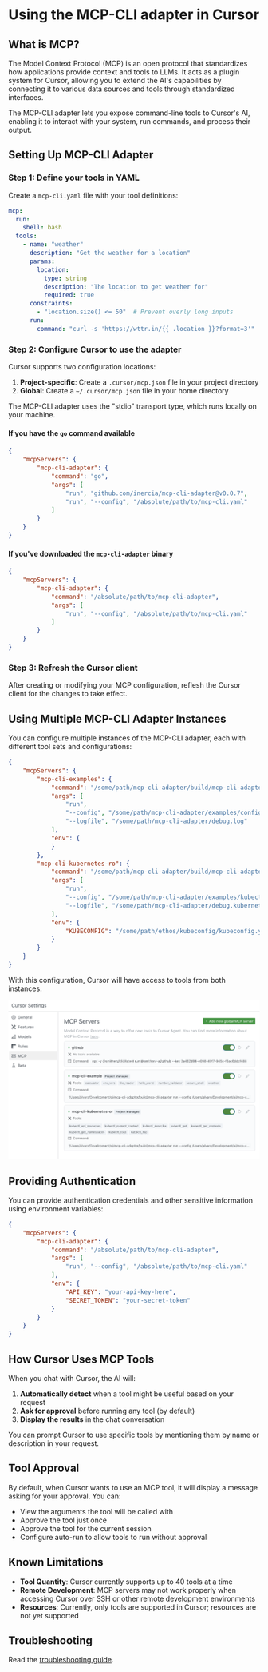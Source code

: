 # Using the MCP-CLI adapter in Cursor

## What is MCP?

The Model Context Protocol (MCP) is an open protocol that standardizes how applications provide context and tools to LLMs. It acts as a plugin system for Cursor, allowing you to extend the AI's capabilities by connecting it to various data sources and tools through standardized interfaces.

The MCP-CLI adapter lets you expose command-line tools to Cursor's AI, enabling it to interact with your system, run commands, and process their output.

## Setting Up MCP-CLI Adapter

### Step 1: Define your tools in YAML

Create a `mcp-cli.yaml` file with your tool definitions:

```yaml
mcp:
  run:
    shell: bash
  tools:
    - name: "weather"
      description: "Get the weather for a location"
      params:
        location:
          type: string
          description: "The location to get weather for"
          required: true
      constraints:
        - "location.size() <= 50"  # Prevent overly long inputs
      run:
        command: "curl -s 'https://wttr.in/{{ .location }}?format=3'"
```

### Step 2: Configure Cursor to use the adapter

Cursor supports two configuration locations:

1. **Project-specific**: Create a `.cursor/mcp.json` file in your project directory
2. **Global**: Create a `~/.cursor/mcp.json` file in your home directory

The MCP-CLI adapter uses the "stdio" transport type, which runs locally on your machine.

#### If you have the `go` command available

```json
{
    "mcpServers": {
        "mcp-cli-adapter": {
            "command": "go",
            "args": [
                "run", "github.com/inercia/mcp-cli-adapter@v0.0.7",
                "run", "--config", "/absolute/path/to/mcp-cli.yaml"
            ]
        }
    }
}
```

#### If you've downloaded the `mcp-cli-adapter` binary

```json
{
    "mcpServers": {
        "mcp-cli-adapter": {
            "command": "/absolute/path/to/mcp-cli-adapter",
            "args": [
                "run", "--config", "/absolute/path/to/mcp-cli.yaml"
            ]
        }
    }
}
```

### Step 3: Refresh the Cursor client

After creating or modifying your MCP configuration, reflesh the Cursor client for the changes to take effect.

## Using Multiple MCP-CLI Adapter Instances

You can configure multiple instances of the MCP-CLI adapter, each with different tool sets and configurations:

```json
{
    "mcpServers": {
        "mcp-cli-examples": {
            "command": "/some/path/mcp-cli-adapter/build/mcp-cli-adapter",
            "args": [
                "run",
                "--config", "/some/path/mcp-cli-adapter/examples/config.yaml",
                "--logfile", "/some/path/mcp-cli-adapter/debug.log"
            ],
            "env": {
            }
        },
        "mcp-cli-kubernetes-ro": {
            "command": "/some/path/mcp-cli-adapter/build/mcp-cli-adapter",
            "args": [
                "run",
                "--config", "/some/path/mcp-cli-adapter/examples/kubectl-ro.yaml",
                "--logfile", "/some/path/mcp-cli-adapter/debug.kubernetes-ro.log"
            ],
            "env": {
                "KUBECONFIG": "/some/path/ethos/kubeconfig/kubeconfig.yaml"
            }
        }
    }
}
```

With this configuration, Cursor will have access to tools from both instances:

![Multiple MCP tools in Cursor](cursor-config-1.png)

## Providing Authentication

You can provide authentication credentials and other sensitive information using environment variables:

```json
{
    "mcpServers": {
        "mcp-cli-adapter": {
            "command": "/absolute/path/to/mcp-cli-adapter",
            "args": [
                "run", "--config", "/absolute/path/to/mcp-cli.yaml"
            ],
            "env": {
                "API_KEY": "your-api-key-here",
                "SECRET_TOKEN": "your-secret-token"
            }
        }
    }
}
```

## How Cursor Uses MCP Tools

When you chat with Cursor, the AI will:

1. **Automatically detect** when a tool might be useful based on your request
2. **Ask for approval** before running any tool (by default)
3. **Display the results** in the chat conversation

You can prompt Cursor to use specific tools by mentioning them by name or description in your request.

## Tool Approval

By default, when Cursor wants to use an MCP tool, it will display a message asking for your approval. You can:

- View the arguments the tool will be called with
- Approve the tool just once
- Approve the tool for the current session
- Configure auto-run to allow tools to run without approval

## Known Limitations

- **Tool Quantity**: Cursor currently supports up to 40 tools at a time
- **Remote Development**: MCP servers may not work properly when accessing Cursor over SSH or other remote development environments
- **Resources**: Currently, only tools are supported in Cursor; resources are not yet supported

## Troubleshooting

Read the [troubleshooting guide](troubleshooting.md).
